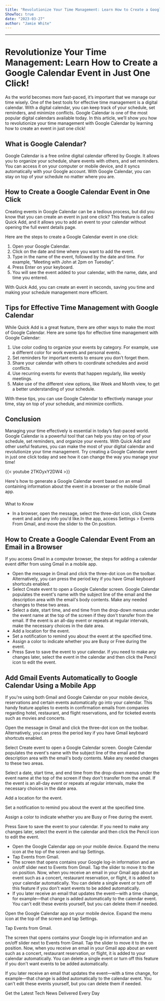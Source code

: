 ```yaml
---
title: "Revolutionize Your Time Management: Learn How to Create a Google Calendar Event in Just One Click!"
ShowToc: true 
date: "2023-03-27"
author: "Jamie White"
---
```

*****
# Revolutionize Your Time Management: Learn How to Create a Google Calendar Event in Just One Click!


As the world becomes more fast-paced, it’s important that we manage our time wisely. One of the best tools for effective time management is a digital calendar. With a digital calendar, you can keep track of your schedule, set reminders, and minimize conflicts. Google Calendar is one of the most popular digital calendars available today. In this article, we’ll show you how to revolutionize your time management with Google Calendar by learning how to create an event in just one click!


## What is Google Calendar?

Google Calendar is a free online digital calendar offered by Google. It allows you to organize your schedule, share events with others, and set reminders. You can access it on your computer or mobile device, and it syncs automatically with your Google account. With Google Calendar, you can stay on top of your schedule no matter where you are.

## How to Create a Google Calendar Event in One Click

Creating events in Google Calendar can be a tedious process, but did you know that you can create an event in just one click? This feature is called Quick Add, and it allows you to add an event to your calendar without opening the full event details page. 

Here are the steps to create a Google Calendar event in one click:

1. Open your Google Calendar.
2. Click on the date and time where you want to add the event.
3. Type in the name of the event, followed by the date and time. For example, “Meeting with John at 2pm on Tuesday”.
4. Press Enter on your keyboard.
5. You will see the event added to your calendar, with the name, date, and time you entered.

With Quick Add, you can create an event in seconds, saving you time and making your schedule management more efficient. 

## Tips for Effective Time Management with Google Calendar

While Quick Add is a great feature, there are other ways to make the most of Google Calendar. Here are some tips for effective time management with Google Calendar:

1. Use color coding to organize your events by category. For example, use a different color for work events and personal events.
2. Set reminders for important events to ensure you don’t forget them.
3. Share your calendar with others to coordinate schedules and avoid conflicts.
4. Use recurring events for events that happen regularly, like weekly meetings.
5. Make use of the different view options, like Week and Month view, to get a better understanding of your schedule.

With these tips, you can use Google Calendar to effectively manage your time, stay on top of your schedule, and minimize conflicts.

## Conclusion

Managing your time effectively is essential in today’s fast-paced world. Google Calendar is a powerful tool that can help you stay on top of your schedule, set reminders, and organize your events. With Quick Add and other useful features, you can make the most of your digital calendar and revolutionize your time management. Try creating a Google Calendar event in just one click today and see how it can change the way you manage your time!

{{< youtube 2TKOyxY2DW4 >}} 




Here's how to generate a Google Calendar event based on an email containing information about the event in a browser or the mobile Gmail app.

 
### 
What to Know
 
- In a browser, open the message, select the three-dot icon, click Create event and add any info you'd like.In the app, access Settings > Events From Gmail, and move the slider to the On position.

 
##   How to Create a Google Calendar Event From an Email in a Browser  
 

If you access Gmail in a computer browser, the steps for adding a calendar event differ from using Gmail in a mobile app.

 
- Open the message in Gmail and click the three-dot icon on the toolbar. Alternatively, you can press the period key if you have Gmail keyboard shortcuts enabled.
 - Select Create event to open a Google Calendar screen. Google Calendar populates the event's name with the subject line of the email and the description area with the email's body contents. Make any needed changes to these two areas.
 - Select a date, start time, and end time from the drop-down menus under the event name at the top of the screen if they don't transfer from the email. If the event is an all-day event or repeats at regular intervals, make the necessary choices in the date area.
 - Add a location for the event.
 - Set a notification to remind you about the event at the specified time.
 - Assign a color to indicate whether you are Busy or Free during the event.
 - Press Save to save the event to your calendar. If you need to make any changes later, select the event in the calendar and then click the Pencil icon to edit the event.

 
##   Add Gmail Events Automatically to Google Calendar Using a Mobile App  
 

If you're using both Gmail and Google Calendar on your mobile device, reservations and certain events automatically go into your calendar. This handy feature applies to events in confirmation emails from companies regarding hotel, restaurant, and flight reservations, and for ticketed events such as movies and concerts.

 

Open the message in Gmail and click the three-dot icon on the toolbar. Alternatively, you can press the period key if you have Gmail keyboard shortcuts enabled.

 

Select Create event to open a Google Calendar screen. Google Calendar populates the event's name with the subject line of the email and the description area with the email's body contents. Make any needed changes to these two areas.

 

Select a date, start time, and end time from the drop-down menus under the event name at the top of the screen if they don't transfer from the email. If the event is an all-day event or repeats at regular intervals, make the necessary choices in the date area.

 

Add a location for the event.

 

Set a notification to remind you about the event at the specified time.

 

Assign a color to indicate whether you are Busy or Free during the event.

 

Press Save to save the event to your calendar. If you need to make any changes later, select the event in the calendar and then click the Pencil icon to edit the event.

 
- Open the Google Calendar app on your mobile device. Expand the menu icon at the top of the screen and tap Settings.
 - Tap Events from Gmail.
 - The screen that opens contains your Google log-in information and an on/off slider next to Events from Gmail. Tap the slider to move it to the on position. Now, when you receive an email in your Gmail app about an event such as a concert, restaurant reservation, or flight, it is added to your calendar automatically. You can delete a single event or turn off this feature if you don't want events to be added automatically.
 - If you later receive an email that updates the event—with a time change, for example—that change is added automatically to the calendar event. You can't edit these events yourself, but you can delete them if needed.

 

Open the Google Calendar app on your mobile device. Expand the menu icon at the top of the screen and tap Settings. 

 

Tap Events from Gmail. 

 

The screen that opens contains your Google log-in information and an on/off slider next to Events from Gmail. Tap the slider to move it to the on position. Now, when you receive an email in your Gmail app about an event such as a concert, restaurant reservation, or flight, it is added to your calendar automatically. You can delete a single event or turn off this feature if you don't want events to be added automatically.

 
If you later receive an email that updates the event—with a time change, for example—that change is added automatically to the calendar event. You can't edit these events yourself, but you can delete them if needed.
 

Get the Latest Tech News Delivered Every Day




